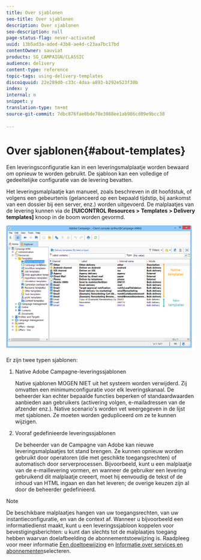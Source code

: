```yaml
---
title: Over sjablonen
seo-title: Over sjablonen
description: Over sjablonen
seo-description: null
page-status-flag: never-activated
uuid: 13b5ad3a-aded-43b8-ae4d-c23aa7bc17bd
contentOwner: sauviat
products: SG_CAMPAIGN/CLASSIC
audience: delivery
content-type: reference
topic-tags: using-delivery-templates
discoiquuid: 22e289d0-c33c-4daa-a893-b292e523f30b
index: y
internal: n
snippet: y
translation-type: tm+mt
source-git-commit: 7dbc876fae0bde78e3088ee1ab986cd09e9bcc38

---
```



# Over sjablonen{#about-templates}

Een leveringsconfiguratie kan in een leveringsmalplaatje worden bewaard om opnieuw te worden gebruikt. De sjabloon kan een volledige of gedeeltelijke configuratie van de levering bevatten.

Het leveringsmalplaatje kan manueel, zoals beschreven in dit hoofdstuk, of volgens een gebeurtenis (gelanceerd op een bepaald tijdstip, bij aankomst van een dossier bij een server, enz.) worden uitgevoerd. De malplaatjes van de levering kunnen via de **[!UICONTROL Resources > Templates > Delivery templates]** knoop in de boom worden gevormd.

![](assets/s_user_template_list.png)

Er zijn twee typen sjablonen:

1. Native Adobe Campagne-leveringssjablonen

   Native sjablonen MOGEN NIET uit het systeem worden verwijderd. Zij omvatten een minimumconfiguratie voor elk leveringskanaal. De beheerder kan echter bepaalde functies beperken of standaardwaarden aanbieden aan gebruikers (activering volgen, e-mailadressen van de afzender enz.). Native scenario&#39;s worden vet weergegeven in de lijst met sjablonen. Ze moeten worden gedupliceerd om ze te kunnen wijzigen.

1. Vooraf gedefinieerde leveringssjablonen

   De beheerder van de Campagne van Adobe kan nieuwe leveringsmalplaatjes tot stand brengen. Ze kunnen opnieuw worden gebruikt door operatoren (die met geschikte toegangsrechten) of automatisch door serverprocessen. Bijvoorbeeld, kunt u een malplaatje van de e-maillevering vormen, en wanneer de gebruiker een levering gebruikend dit malplaatje creeert, moet hij eenvoudig de tekst of de inhoud van HTML ingaan en dan het leveren; de overige keuzen zijn al door de beheerder gedefinieerd.

>[!NOTE]
>
>De beschikbare malplaatjes hangen van uw toegangsrechten, van uw instantieconfiguratie, en van de context af. Wanneer u bijvoorbeeld een informatiedienst maakt, kunt u een leveringssjabloon koppelen voor bevestigingsberichten: u kunt dan slechts tot de malplaatjes toegang hebben waarvan doelafbeelding de abonnementstoewijzing is. Raadpleeg voor meer informatie [Een doeltoewijzing](../../delivery/using/selecting-a-target-mapping.md) en [Informatie over services en abonnementen](../../delivery/using/about-services-and-subscriptions.md)selecteren.
